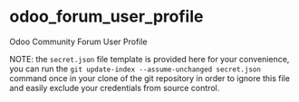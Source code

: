 # odoo_forum_user_profile
Odoo Community Forum User Profile


NOTE: the `secret.json` file template is provided here for your convenience, you can run the `git update-index --assume-unchanged secret.json` command once in your clone of the git repository in order to ignore this file and easily exclude your credentials from source control.
